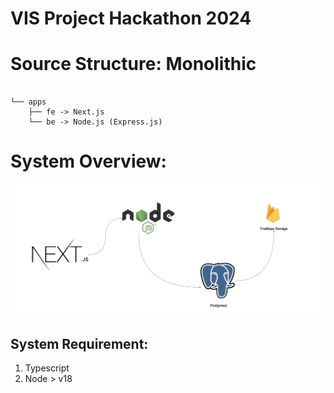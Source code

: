 # VIS Project Hackathon 2024

# Source Structure: Monolithic

```

└── apps
    ├── fe -> Next.js
    └── be -> Node.js (Express.js)
```

# System Overview:

<img src="./architechture.png" alt="system-overview"/>

## System Requirement:

1. Typescript
2. Node > v18
